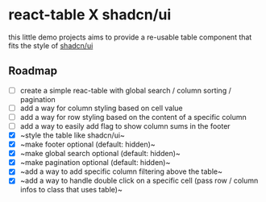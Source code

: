 # react-table X shadcn/ui

this little demo projects aims to provide a re-usable table component that fits the style of [shadcn/ui](https://github.com/shadcn/ui)

## Roadmap

- [ ] create a simple reac-table with global search / column sorting / pagination
- [ ] add a way for column styling based on cell value
- [ ] add a way for row styling based on the content of a specific column
- [ ] add a way to easily add flag to show column sums in the footer
- [x] ~style the table like shadcn/ui~
- [x] ~make footer optional (default: hidden)~
- [x] ~make global search optional (default: hidden)~
- [x] ~make pagination optional (default: hidden)~
- [x] ~add a way to add specific column filtering above the table~
- [x] ~add a way to handle double click on a specific cell (pass row / column infos to class that uses table)~
